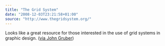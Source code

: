 ```yaml
---
title: "The Grid System"
date: "2008-12-03T23:21:58+01:00"
source: "http://www.thegridsystem.org/"
---
```


Looks like a great resource for those interested in the use of grid systems in graphic design. ([via John Gruber](http://daringfireball.net/linked/2008/12/02/grid-system))

